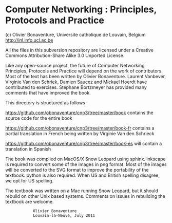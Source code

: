 
Computer Networking : Principles, Protocols and Practice
========================================================

(c) Olivier Bonaventure, Universite catholique de Louvain, Belgium
    http://inl.info.ucl.ac.be

All the files in this subversion repository are licensed under a Creative Commons Attribution-Share Alike 3.0 Unported License.

Like any open-source project, the future of Computer Networking Principles, Protocols and Practice will depend on the work of contributors. Most of the text has been written by Olivier Bonaventure. Laurent Vanbever, Virginie Van den Schriek, Damien Saucez and Mickael Hoerdt have contributed to exercises. Stéphane Bortzmeyer has provided many comments that have improved the book.

This directory is structured as follows :

https://github.com/obonaventure/cnp3/tree/master/book contains the source code for the entire book

https://github.com/obonaventure/cnp3/tree/master/book-fr contains a partial translation in French being written by Virginie Van den Schrieck

https://github.com/obonaventure/cnp3/tree/master/book-es will contain a translation in Spanish
 
The book was compiled on MacOS/X Snow Leopard using sphinx. inkscape is required to convert some of the images in png format. Most of the images will be converted to the SVG format to improve the portability of the textbook. python is also required. When US and British spelling disagree, we opt for US spelling.

The textbook was written on a Mac running Snow Leopard, but it should rebuild on other Unix based systems. Comments on issues in rebuilding the textbook are welcome.



    	     	 	      
				Olivier Bonaventure
				Louvain-la-Neuve, July 2011 

